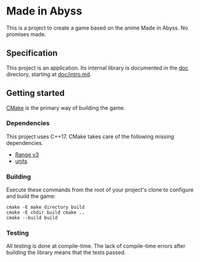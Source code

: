 # Made in Abyss

This is a project to create a game based on the anime Made in Abyss.
No promises made.

## Specification

This project is an application.
Its internal library is documented in the [doc](doc) directory,
starting at [doc/intro.md](doc/intro.md).

## Getting started

[CMake](#cmake) is the primary way of building the game.

### Dependencies

This project uses C++17.
CMake takes care of the following missing dependencies.

- [Range v3](https://github.com/ericniebler/range-v3)
- [units](https://github.com/nholthaus/units)

### Building

Execute these commands from the root of your project's clone
to configure and build the game:

    cmake -E make_directory build
    cmake -E chdir build cmake ..
    cmake --build build

### Testing

All testing is done at compile-time.
The lack of compile-time errors after building the library
means that the tests passed.
